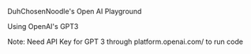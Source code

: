 DuhChosenNoodle's Open AI Playground

Using OpenAI's GPT3

Note: Need API Key for GPT 3 through platform.openai.com/ to run code